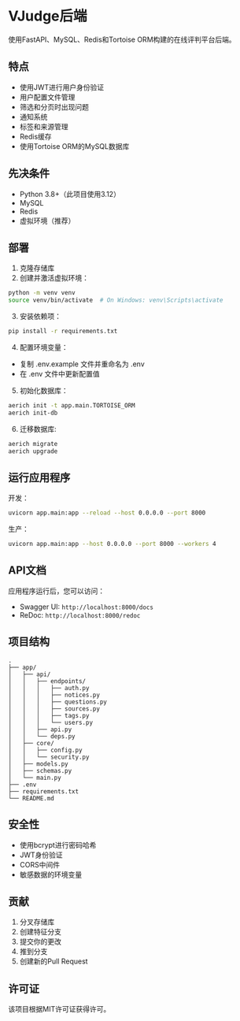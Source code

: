 # VJudge后端

使用FastAPI、MySQL、Redis和Tortoise ORM构建的在线评判平台后端。

## 特点

- 使用JWT进行用户身份验证
- 用户配置文件管理
- 筛选和分页时出现问题
- 通知系统
- 标签和来源管理
- Redis缓存
- 使用Tortoise ORM的MySQL数据库

## 先决条件

- Python 3.8+（此项目使用3.12）
- MySQL
- Redis
- 虚拟环境（推荐）

## 部署

1. 克隆存储库
2. 创建并激活虚拟环境：

```bash
python -m venv venv
source venv/bin/activate  # On Windows: venv\Scripts\activate
```

3. 安装依赖项：

```bash
pip install -r requirements.txt
```

4. 配置环境变量：

- 复制 .env.example 文件并重命名为 .env
- 在 .env 文件中更新配置值

5. 初始化数据库：

```bash
aerich init -t app.main.TORTOISE_ORM
aerich init-db
```

6. 迁移数据库:

```bash
aerich migrate
aerich upgrade
```

## 运行应用程序

开发：

```bash
uvicorn app.main:app --reload --host 0.0.0.0 --port 8000
```

生产：

```bash
uvicorn app.main:app --host 0.0.0.0 --port 8000 --workers 4
```

## API文档

应用程序运行后，您可以访问：

- Swagger UI: `http://localhost:8000/docs`
- ReDoc: `http://localhost:8000/redoc`

## 项目结构

```text
.
├── app/
│   ├── api/
│   │   ├── endpoints/
│   │   │   ├── auth.py
│   │   │   ├── notices.py
│   │   │   ├── questions.py
│   │   │   ├── sources.py
│   │   │   ├── tags.py
│   │   │   └── users.py
│   │   ├── api.py
│   │   └── deps.py
│   ├── core/
│   │   ├── config.py
│   │   └── security.py
│   ├── models.py
│   ├── schemas.py
│   └── main.py
├── .env
├── requirements.txt
└── README.md
```

## 安全性

- 使用bcrypt进行密码哈希
- JWT身份验证
- CORS中间件
- 敏感数据的环境变量

## 贡献

1. 分叉存储库
2. 创建特征分支
3. 提交你的更改
4. 推到分支
5. 创建新的Pull Request

## 许可证

该项目根据MIT许可证获得许可。
